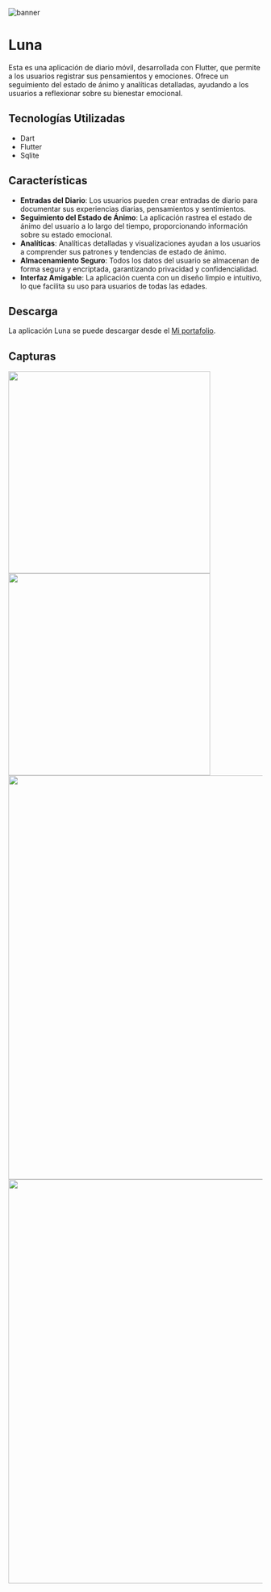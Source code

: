 ![banner](https://github.com/user-attachments/assets/86fbc8ca-1f41-479b-9043-823a1d26751e)

# Luna
Esta es una aplicación de diario móvil, desarrollada con Flutter, que permite a los usuarios registrar sus pensamientos y emociones. Ofrece un seguimiento del estado de ánimo y analíticas detalladas, ayudando a los usuarios a reflexionar sobre su bienestar emocional.

## Tecnologías Utilizadas
- Dart
- Flutter
- Sqlite
  
## Características
- **Entradas del Diario**: Los usuarios pueden crear entradas de diario para documentar sus experiencias diarias, pensamientos y sentimientos.
- **Seguimiento del Estado de Ánimo**: La aplicación rastrea el estado de ánimo del usuario a lo largo del tiempo, proporcionando información sobre su estado emocional.
- **Analíticas**: Analíticas detalladas y visualizaciones ayudan a los usuarios a comprender sus patrones y tendencias de estado de ánimo.
- **Almacenamiento Seguro**: Todos los datos del usuario se almacenan de forma segura y encriptada, garantizando privacidad y confidencialidad.
- **Interfaz Amigable**: La aplicación cuenta con un diseño limpio e intuitivo, lo que facilita su uso para usuarios de todas las edades.

## Descarga
La aplicación Luna se puede descargar desde el [Mi portafolio](https://portfolio-david-simba.vercel.app/).

## Capturas
<img src="https://github.com/user-attachments/assets/ea40b3ce-feee-4ef5-a6cf-f7875d51cc7d" width="400">
<img src="https://github.com/user-attachments/assets/8b59d69f-c6ee-4543-a226-04c441c56356" width="400">
<img src="https://github.com/user-attachments/assets/0d47ef6b-aa8e-42be-a7c2-97df41b63adb" width="800">
<img src="https://github.com/user-attachments/assets/35a24232-79ce-46c9-b305-da56c2349fba" width="800">

